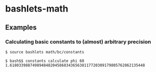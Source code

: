# bashlets-math


## Examples

### Calculating basic constants to (almost) arbitrary precision

```
$ source bashlets math/bc/constants

$ bash$$ constants calculate phi 60
1.618033988749894848204586834365638117720309179805762862135448
```
